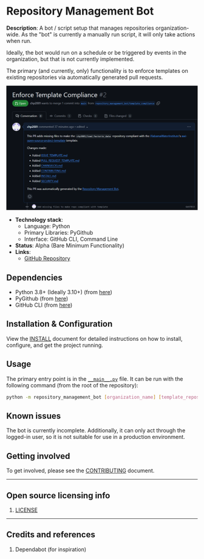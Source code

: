 <!-- #### AWI Open Source Project Template Instructions

1. Create a new project, doing one of the following:
   1. When creating the new repository, use this template to initialize it.
   2. Clone this repository and copy the contents to a new repository manually.
2. Update the README, replacing the contents below as prescribed.
3. Add any libraries, assets, or hard dependencies whose source code will be included in the project's repository to [Credits And References](#credits-and-references) section.
   1. If there are no such dependencies, consider including a statement to that effect.
4. Delete these instructions and everything up to the _Project Title_ from the README.
5. Write some great software and tell people about it.

> Keep the README fresh! It's the first thing people see and will make the initial impression.

---- -->
# Repository Management Bot

**Description**:  A bot / script setup that manages repositories organization-wide. As the "bot" is currently a manually run script, it will only take actions when run.

Ideally, the bot would run on a schedule or be triggered by events in the organization, but that is not currently implemented.

The primary (and currently, only) functionality is to enforce templates on existing repositories via automatically generated pull requests.

![Example pull request](doc/Screenshot.png)

<!-- - **Technology stack**: Indicate the technological nature of the software, including primary programming language(s) and whether the software is intended as standalone or as a module in a framework or other ecosystem. -->
- **Technology stack**:
  - Language: Python
  - Primary Libraries: PyGithub
  - Interface: GitHub CLI, Command Line
- **Status**:  Alpha (Bare Minimum Functionality)
- **Links**:
  - [GitHub Repository](https://github.com/chp2001/repository-management-bot)

## Dependencies

- Python 3.8+ (Ideally 3.10+) (from [here](https://www.python.org/downloads/))
- PyGithub (from [here](https://pypi.org/project/PyGithub/))
- GitHub CLI (from [here](https://cli.github.com/))

<!-- ## Installation

Detailed instructions on how to install, configure, and get the project running.
This should be frequently tested to ensure reliability. Alternatively, link to
a separate [INSTALL](INSTALL.md) document.

## Configuration

If the software is configurable, describe it in detail, either here or in other documentation to which you link. -->

## Installation & Configuration

View the [INSTALL](INSTALL.md) document for detailed instructions on how to install, configure, and get the project running.

## Usage

<!-- Show users how to use the software.
Be specific.
Use appropriate formatting when showing code snippets. -->

The primary entry point is in the [`__main__.py`](repository_management_bot/__main__.py) file. It can be run with the following command (from the root of the repository):

```bash
python -m repository_management_bot [organization_name] [template_repository_name] [--org|-o organization_name] [--repo|-r template_repository_name] [--help|-h]
```

## Known issues

The bot is currently incomplete. Additionally, it can only act through the logged-in user, so it is not suitable for use in a production environment.

## Getting involved

<!-- Provide instructions on how to get involved in the project. -->
To get involved, please see the [CONTRIBUTING](CONTRIBUTING.md) document.

----

## Open source licensing info

1. [LICENSE](LICENSE)

----

## Credits and references

1. Dependabot (for inspiration)
